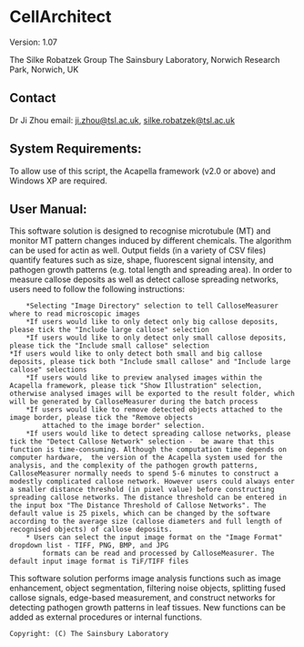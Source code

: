 # CellArchitect

Version: 1.07 	

The Silke Robatzek Group
The Sainsbury Laboratory, Norwich Research Park, Norwich, UK

## Contact
Dr Ji Zhou
email: ji.zhou@tsl.ac.uk, silke.robatzek@tsl.ac.uk

## System Requirements:
To allow use of this script, the Acapella framework (v2.0 or above) and Windows XP are required. 

## User Manual: 
This software solution is designed to recognise microtubule (MT) and monitor MT pattern changes induced by  different chemicals. The algorithm can be used for actin as well. Output fields (in a variety of CSV files) quantify features such as size, shape, fluorescent signal intensity, and pathogen growth patterns (e.g. total length and spreading area). In order to measure callose deposits as well as detect callose spreading networks, users need to follow the following instructions: 

		*Selecting "Image Directory" selection to tell CalloseMeasurer where to read microscopic images  
		*If users would like to only detect only big callose deposits, please tick the "Include large callose" selection 
		*If users would like to only detect only small callose deposits, please tick the "Include small callose" selection
  	*If users would like to only detect both small and big callose deposits, please tick both "Include small callose" and "Include large callose" selections
		*If users would like to preview analysed images within the Acapella framework, please tick "Show Illustration" selection, otherwise analysed images will be exported to the result folder, which will be generated by CalloseMeasurer during the batch process 
		*If users would like to remove detected objects attached to the image border, please tick the "Remove objects 
			attached to the image border" selection.
 		*If users would like to detect spreading callose networks, please tick the "Detect Callose Network" selection -  be aware that this function is time-consuming. Although the computation time depends on computer hardware,  the version of the Acapella system used for the analysis, and the complexity of the pathogen growth patterns, CalloseMeasurer normally needs to spend 5-6 minutes to construct a modestly complicated callose network. However users could always enter a smaller distance threshold (in pixel value) before constructing spreading callose networks. The distance threshold can be entered in the input box "The Distance Threshold of Callose Networks". The default value is 25 pixels, which can be changed by the software according to the average size (callose diameters and full length of recognised objects) of callose deposits.  
		* Users can select the input image format on the "Image Format" dropdown list - TIFF, PNG, BMP, and JPG 
			formats can be read and processed by CalloseMeasurer. The default input image format is TiF/TIFF files

This software solution performs image analysis functions such as image enhancement, object segmentation, filtering  noise objects, splitting fused callose signals, edge-based measurement, and construct networks for detecting pathogen growth patterns in leaf tissues. New functions can be added as external procedures or internal functions. 
		 
 
 	Copyright: (C) The Sainsbury Laboratory


